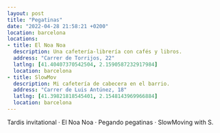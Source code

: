 ```yaml
---
layout: post
title: "Pegatinas"
date: "2022-04-28 21:58:21 +0200"
location: barcelona
locations:
- title: El Noa Noa
  description: Una cafetería-librería con cafés y libros.
  address: "Carrer de Torrijos, 22"
  latlng: [41.40407370542504, 2.1590587232917984]
  location: barcelona
- title: SlowMov
  description: Mi cafetería de cabecera en el barrio.
  address: "Carrer de Luis Antúnez, 18"
  latlng: [41.39821818545401, 2.1548143969966884]
  location: barcelona
---
```


Tardis invitational · El Noa Noa · Pegando pegatinas · SlowMoving with S.

